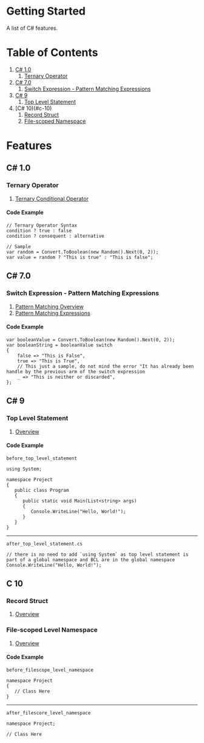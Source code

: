 # Getting Started

A list of C# features.

# Table of Contents

1. [C# 1.0](#c-10)
   1. [Ternary Operator](#ternary-operator)
2. [C# 7.0](#c-70)
   1. [Switch Expression - Pattern Matching Expressions](#switch-expression---pattern-matching-expressions)
3. [C# 9](#c-9)
   1. [Top Level Statement](#top-level-statement)
4. [C# 10)(#c-10)
   1. [Record Struct](#record-struct)
   2. [File-scoped Namespace](#file-scoped-level-namespace)

# Features

## C# 1.0

### Ternary Operator

1. [Ternary Conditional Operator](https://learn.microsoft.com/en-us/dotnet/csharp/language-reference/operators/conditional-operator)

#### Code Example
```
// Ternary Operator Syntax
condition ? true : false
condition ? consequent : alternative

// Sample
var random = Convert.ToBoolean(new Random().Next(0, 2));
var value = random ? "This is true" : "This is false";
```

## C# 7.0

### Switch Expression - Pattern Matching Expressions

1. [Pattern Matching Overview](https://learn.microsoft.com/en-us/dotnet/csharp/fundamentals/functional/pattern-matching)
2. [Pattern Matching Expressions](https://learn.microsoft.com/en-us/dotnet/csharp/language-reference/operators/switch-expression)

#### Code Example

```
var booleanValue = Convert.ToBoolean(new Random().Next(0, 2));
var booleanString = booleanValue switch
{
    false => "This is False",
    true => "This is True",
    // This just a sample, do not mind the error "It has already been handle by the previous arm of the switch expression
    _ => "This is neither or discarded",
};
```

## C# 9

### Top Level Statement

1. [Overview](https://learn.microsoft.com/en-us/dotnet/csharp/whats-new/csharp-9#top-level-statements)

#### Code Example
`before_top_level_statement`
```
using System;

namespace Project
{
   public class Program
   {
      public static void Main(List<string> args)
      {
         Console.WriteLine("Hello, World!");
      }
   }
}
```

---

`after_top_level_statement.cs`
```
// there is no need to add `using System` as top level statement is part of a global namespace and BCL are in the global namespace
Console.WriteLine("Hello, World!");
```

## C 10

### Record Struct

1. [Overview](https://learn.microsoft.com/en-us/dotnet/csharp/language-reference/builtin-types/record)

### File-scoped Level Namespace

1. [Overview](https://learn.microsoft.com/en-us/dotnet/csharp/whats-new/csharp-10#file-scoped-namespace-declaration)

#### Code Example
`before_filescope_level_namespace`
```
namespace Project
{
   // Class Here
}
```
---
`after_filescore_level_namespace`
```
namespace Project;

// Class Here
```
